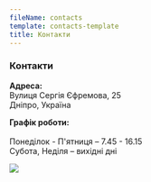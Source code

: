 ```yaml
---
fileName: contacts
template: contacts-template
title: Контакти
---
```

### К﻿онтакти

**Адреса:**\
Вулиця Сергія Єфремова, 25\
Дніпро, Україна

**Графік роботи:**\
\
Понеділок - П'ятниця – 7.45 - 16.15\
Субота, Неділя – вихідні дні

![](/media/ddaeu.jpg)